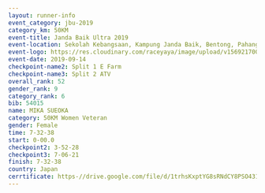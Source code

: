 ```yaml
---
layout: runner-info 
event_category: jbu-2019 
category_km: 50KM 
event-title: Janda Baik Ultra 2019
event-location: Sekolah Kebangsaan, Kampung Janda Baik, Bentong, Pahang, Malaysia 
event-logo: https://res.cloudinary.com/raceyaya/image/upload/v1569217009/logo/janda-baik_vch1pc.jpg 
event-date: 2019-09-14 
checkpoint-name2: Split 1 E Farm 
checkpoint-name3: Split 2 ATV 
overall_rank: 52
gender_rank: 9
category_rank: 6
bib: 54015
name: MIKA SUEOKA
category: 50KM Women Veteran
gender: Female
time: 7-32-38
start: 0-00.0
checkpoint2: 3-52-28
checkpoint3: 7-06-21
finish: 7-32-38
country: Japan
cerrtificate: https-//drive.google.com/file/d/1trhsKxptYG8sRNdCY8PSO431WYtWER5C/view?usp=sharing
---
```

